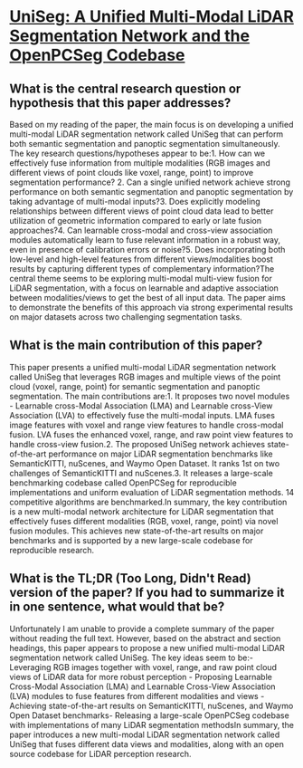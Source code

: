 # [UniSeg: A Unified Multi-Modal LiDAR Segmentation Network and the   OpenPCSeg Codebase](https://arxiv.org/abs/2309.05573)

## What is the central research question or hypothesis that this paper addresses?

Based on my reading of the paper, the main focus is on developing a unified multi-modal LiDAR segmentation network called UniSeg that can perform both semantic segmentation and panoptic segmentation simultaneously. The key research questions/hypotheses appear to be:1. How can we effectively fuse information from multiple modalities (RGB images and different views of point clouds like voxel, range, point) to improve segmentation performance? 2. Can a single unified network achieve strong performance on both semantic segmentation and panoptic segmentation by taking advantage of multi-modal inputs?3. Does explicitly modeling relationships between different views of point cloud data lead to better utilization of geometric information compared to early or late fusion approaches?4. Can learnable cross-modal and cross-view association modules automatically learn to fuse relevant information in a robust way, even in presence of calibration errors or noise?5. Does incorporating both low-level and high-level features from different views/modalities boost results by capturing different types of complementary information?The central theme seems to be exploring multi-modal multi-view fusion for LiDAR segmentation, with a focus on learnable and adaptive association between modalities/views to get the best of all input data. The paper aims to demonstrate the benefits of this approach via strong experimental results on major datasets across two challenging segmentation tasks.


## What is the main contribution of this paper?

This paper presents a unified multi-modal LiDAR segmentation network called UniSeg that leverages RGB images and multiple views of the point cloud (voxel, range, point) for semantic segmentation and panoptic segmentation. The main contributions are:1. It proposes two novel modules - Learnable cross-Modal Association (LMA) and Learnable cross-View Association (LVA) to effectively fuse the multi-modal inputs. LMA fuses image features with voxel and range view features to handle cross-modal fusion. LVA fuses the enhanced voxel, range, and raw point view features to handle cross-view fusion.2. The proposed UniSeg network achieves state-of-the-art performance on major LiDAR segmentation benchmarks like SemanticKITTI, nuScenes, and Waymo Open Dataset. It ranks 1st on two challenges of SemanticKITTI and nuScenes.3. It releases a large-scale benchmarking codebase called OpenPCSeg for reproducible implementations and uniform evaluation of LiDAR segmentation methods. 14 competitive algorithms are benchmarked.In summary, the key contribution is a new multi-modal network architecture for LiDAR segmentation that effectively fuses different modalities (RGB, voxel, range, point) via novel fusion modules. This achieves new state-of-the-art results on major benchmarks and is supported by a new large-scale codebase for reproducible research.


## What is the TL;DR (Too Long, Didn't Read) version of the paper? If you had to summarize it in one sentence, what would that be?

Unfortunately I am unable to provide a complete summary of the paper without reading the full text. However, based on the abstract and section headings, this paper appears to propose a new unified multi-modal LiDAR segmentation network called UniSeg. The key ideas seem to be:- Leveraging RGB images together with voxel, range, and raw point cloud views of LiDAR data for more robust perception - Proposing Learnable Cross-Modal Association (LMA) and Learnable Cross-View Association (LVA) modules to fuse features from different modalities and views  - Achieving state-of-the-art results on SemanticKITTI, nuScenes, and Waymo Open Dataset benchmarks- Releasing a large-scale OpenPCSeg codebase with implementations of many LiDAR segmentation methodsIn summary, the paper introduces a new multi-modal LiDAR segmentation network called UniSeg that fuses different data views and modalities, along with an open source codebase for LiDAR perception research.
